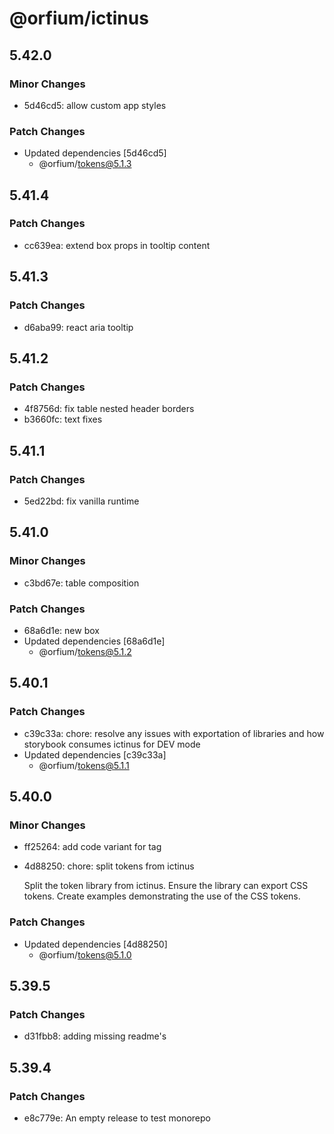 # @orfium/ictinus

## 5.42.0

### Minor Changes

- 5d46cd5: allow custom app styles

### Patch Changes

- Updated dependencies [5d46cd5]
  - @orfium/tokens@5.1.3

## 5.41.4

### Patch Changes

- cc639ea: extend box props in tooltip content

## 5.41.3

### Patch Changes

- d6aba99: react aria tooltip

## 5.41.2

### Patch Changes

- 4f8756d: fix table nested header borders
- b3660fc: text fixes

## 5.41.1

### Patch Changes

- 5ed22bd: fix vanilla runtime

## 5.41.0

### Minor Changes

- c3bd67e: table composition

### Patch Changes

- 68a6d1e: new box
- Updated dependencies [68a6d1e]
  - @orfium/tokens@5.1.2

## 5.40.1

### Patch Changes

- c39c33a: chore: resolve any issues with exportation of libraries and how storybook consumes ictinus for DEV mode
- Updated dependencies [c39c33a]
  - @orfium/tokens@5.1.1

## 5.40.0

### Minor Changes

- ff25264: add code variant for tag
- 4d88250: chore: split tokens from ictinus

  Split the token library from ictinus.
  Ensure the library can export CSS tokens.
  Create examples demonstrating the use of the CSS tokens.

### Patch Changes

- Updated dependencies [4d88250]
  - @orfium/tokens@5.1.0

## 5.39.5

### Patch Changes

- d31fbb8: adding missing readme's

## 5.39.4

### Patch Changes

- e8c779e: An empty release to test monorepo
